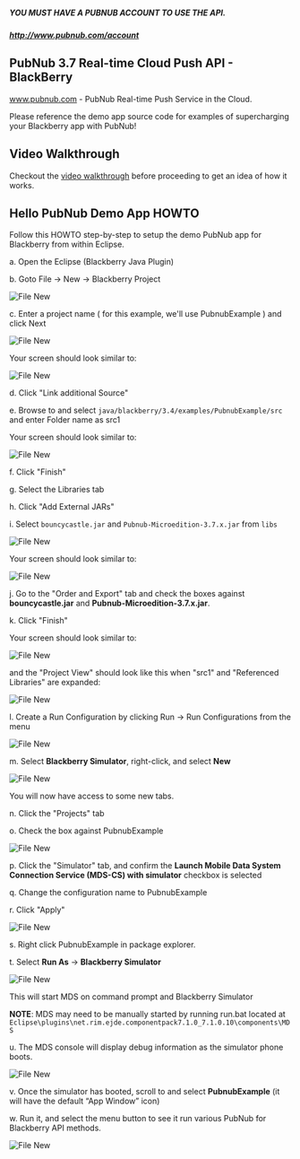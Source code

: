 ##### YOU MUST HAVE A PUBNUB ACCOUNT TO USE THE API.
##### http://www.pubnub.com/account

## PubNub 3.7 Real-time Cloud Push API - BlackBerry

www.pubnub.com - PubNub Real-time Push Service in the Cloud. 

Please reference the demo app source code for examples of supercharging your Blackberry app with PubNub!

## Video Walkthrough
Checkout the [video walkthrough](https://vimeo.com/70973189) before proceeding to get an idea of how it works.

## Hello PubNub Demo App HOWTO

Follow this HOWTO step-by-step to setup the demo PubNub app for Blackberry from within Eclipse.

a. Open the Eclipse (Blackberry Java Plugin)

b. Goto File -> New -> Blackberry Project

![File New](https://s3.amazonaws.com/pubnub-readme/blackberry/1.png)

c. Enter a project name ( for this example, we'll use PubnubExample ) and click Next

![File New](https://s3.amazonaws.com/pubnub-readme/blackberry/2.png)

Your screen should look similar to:

![File New](https://s3.amazonaws.com/pubnub-readme/blackberry/3.png)

d. Click "Link additional Source"

e. Browse to and select ```java/blackberry/3.4/examples/PubnubExample/src``` and enter Folder name as src1

Your screen should look similar to:

![File New](https://s3.amazonaws.com/pubnub-readme/blackberry/4.png)

f. Click "Finish"

g. Select the Libraries tab

h. Click "Add External JARs"

i. Select ```bouncycastle.jar``` and ```Pubnub-Microedition-3.7.x.jar``` from ```libs```

![File New](https://s3.amazonaws.com/pubnub-readme/blackberry/5.png)

Your screen should look similar to:

![File New](https://s3.amazonaws.com/pubnub-readme/blackberry/6.png)

j. Go to the "Order and Export" tab and check the boxes against **bouncycastle.jar** and **Pubnub-Microedition-3.7.x.jar**.

k. Click "Finish"

Your screen should look similar to:

![File New](https://s3.amazonaws.com/pubnub-readme/blackberry/7.png)

and the "Project View" should look like this when "src1" and "Referenced Libraries" are expanded:

![File New](https://s3.amazonaws.com/pubnub-readme/blackberry/8.png)

l. Create a Run Configuration by clicking Run -> Run Configurations from the menu

![File New](https://s3.amazonaws.com/pubnub-readme/blackberry/9.png)

m. Select **Blackberry Simulator**, right-click, and select **New**

![File New](https://s3.amazonaws.com/pubnub-readme/blackberry/10.png)

You will now have access to some new tabs.

n. Click the "Projects" tab

o. Check the box against PubnubExample

![File New](https://s3.amazonaws.com/pubnub-readme/blackberry/11.png)

p. Click the "Simulator" tab, and confirm the **Launch Mobile Data System Connection Service (MDS-CS) with simulator** checkbox is selected

q. Change the configuration name to PubnubExample

r. Click "Apply"

![File New](https://s3.amazonaws.com/pubnub-readme/blackberry/12.png)

s. Right click PubnubExample in package explorer.

t. Select **Run As** -> **Blackberry Simulator**

![File New](https://s3.amazonaws.com/pubnub-readme/blackberry/14.png)

This will start MDS on command prompt and Blackberry Simulator

**NOTE**: MDS may need to be manually started by running run.bat located at ```Eclipse\plugins\net.rim.ejde.componentpack7.1.0_7.1.0.10\components\MDS```

u. The MDS console will display debug information as the simulator phone boots.

![File New](https://s3.amazonaws.com/pubnub-readme/blackberry/15.png)

v. Once the simulator has booted, scroll to and select **PubnubExample** (it will have the default “App Window” icon)

w. Run it, and select the menu button to see it run various PubNub for Blackberry API methods.

![File New](https://s3.amazonaws.com/pubnub-readme/blackberry/17.png)
